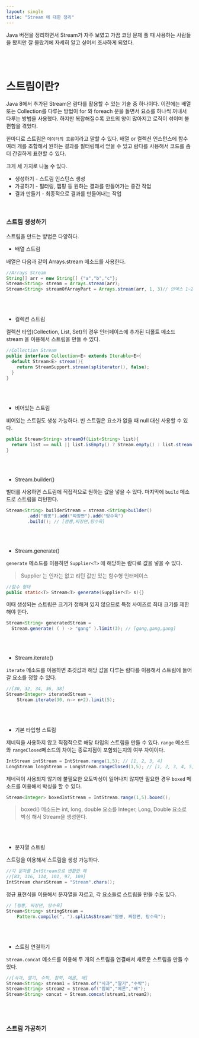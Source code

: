 ```yaml
---
layout: single
title: "Stream 에 대한 정리"
---
```


Java 버전을 정리하면서 Stream가 자주 보였고 가끔 코딩 문제 풀 때 사용하는 사람들을 봤지만 잘 몰랐기에 자세히 알고 싶어서 조사하게 되었다.

<br/>
<br/>

# 스트림이란?

Java 8에서 추가된 Stream은 람다를 활용할 수 있는 기술 중 하나이다. 이전에는 배열 또는 Collection를 다루는 방법이 for 와 foreach 문을 돌면서 요소를 하나씩 꺼내서 다루는 방법을 사용했다. 하지만 복잡해질수록 코드의 양이 많아지고 로직이 섞이며 불편함을 겪었다.

한마디로 스트림은 `데이터의 흐름`이라고 말할 수 있다. 배열 or 컬렉션 인스턴스에 함수 여러 개를 조합해서 원하는 결과를 필터링해서 얻을 수 있고 람다를 사용해서 코드를 좀 더 간결하게 표현할 수 있다.

크게 세 가지로 나눌 수 있다.
+ 생성하기 - 스트림 인스턴스 생성
+ 가공하기 - 필터링, 맵핑 등 원하는 결과를 만들어가는 중간 작업
+ 결과 만들기 - 최종적으로 결과를 만들어내는 작업


<br/>

### 스트림 생성하기

스트림을 만드는 방법은 다양하다.


 - 배열 스트림

배열은 다음과 같이 Arrays.stream 메소드를 사용한다. 

```java
//Arrays Stream
String[] arr = new String[] {"a","b","c"};
Stream<String> stream = Arrays.stream(arr);
Stream<String> streamOfArrayPart = Arrays.stream(arr, 1, 3)// 인덱스 1~2까지  즉 [b, c]
```
<br/>
<br/>

 - 컬렉션 스트림
 
 컬렉션 타입(Collection, List, Set)의 경우 인터페이스에 추가된 디폴트 메소드 stream 을 이용해서 스트림을 만들 수 있다.
 
```java
//Collection Stream
public interface Collection<E> extends Iterable<E>{
  default Stream<E> stream(){
    return StreamSupport.stream(spliterator(), false);
  }
}
```
<br/>
<br/>


- 비어있는 스트림

비어있는 스트림도 생성 가능하다. 빈 스트림은 요소가 없을 때 null 대신 사용할 수 있다.

```java
public Stream<String> streamOf(List<String> list){
  return list == null || list.isEmpty() ? Stream.empty() : list.stream();
}
```

<br/>
<br/>


- Stream.builder()

빌더를 사용하면 스트림에 직접적으로 원하는 값을 넣을 수 있다. 마지막에 `build` 메소드로 스트림을 리턴한다.

```java
Stream<String> builderStream = stream.<String>builder()
        .add("짬뽕").add("짜장면").add("탕수육")
        .build(); // [짬뽕,짜장면,탕수육]
```

<br/>
<br/>

- Stream.generate()

`generate` 메소드를 이용하면 `Supplier<T>` 에 해당하는 람다로 값을 넣을 수 있다.
  
  > Supplier<T> 는 인자는 없고 리턴 값만 있는 함수형 인터페이스

  ```java
  //함수 형태
  public static<T> Stream<T> generate(Supplier<T> s){} 
  ```
  이때 생성되는 스트림은 크기가 정해져 있지 않으므로 특정 사이즈로 최대 크기를 제한해야 한다.
  
  ```java
  Stream<String> generatedStream =
    Stream.generate( ( ) -> "gang" ).limit(3); // [gang,gang,gang]
  ```

<br/>
<br/>
  
  - Stream.iterate()
  
  `iterate` 메소드를 이용하면 초깃값과 해당 값을 다루는 람다를 이용해서 스트림에 들어갈 요소를 정할 수 있다.
  
  ```java
  //[30, 32, 34, 36, 38]
  Stream<Integer> iteratedStream =
      Stream.iterate(30, n-> n+2).limit(5);
  ```
  
  
<br/>
<br/>
  
  - 기본 타입형 스트림
  
  제네릭을 사용하지 않고 직접적으로 해당 타입의 스트림을 만들 수 있다.
  `range` 메소드와 `rangeClosed`메소드의 차이는 종료지점이 포함되는지의 여부 차이이다.
  
  ```java
  IntStream intStream = IntStream.range(1,5); // [1, 2, 3, 4]
  LongStream longStream = LongStream.rangeClosed(1,5); // [1, 2, 3, 4, 5]
  ```
  
  제네릭이 사용되지 않기에 불필요한 오토박싱이 일어나지 않지만 필요한 경우 `boxed` 메소드를 이용해서 박싱을 할 수 있다.
  
  ```java
  Stream<Integer> boxedIntStream = IntStream.range(1,5).boxed();
  ```
  
  > boxed() 메소드는 int, long, double 요소를 Integer, Long, Double 요소로 박싱 해서 Stream을 생성한다.

  
<br/>
<br/>
  
  - 문자열 스트링
  
  스트링을 이용해서 스트림을 생성 가능하다. 
  
  ```java
  //각 문자를 IntStream으로 변환한 예
  //[83, 116, 114, 101, 97, 109]
  IntStream charsStream = "Stream".chars();
  ```
  
  정규 표현식을 이용해서 문자열을 자르고, 각 요소들로 스트림을 만들 수도 있다.
  
  ```java
  // [짬뽕, 짜장면, 탕수육]
  Stream<String> stringStream =
      Pattern.compile(", ").splitAsStream("짬뽕, 짜장면, 탕수육");
  ```
  
<br/>
<br/>
  
  
  - 스트림 연결하기
  
  `Stream.concat` 메소드를 이용해 두 개의 스트림을 연결해서 새로운 스트림을 만들 수 있다.
  
  ```java
  //[사과, 딸기, 수박, 참외, 메론, 배]
  Stream<String> stream1 = Stream.of("사과","딸기","수박");
  Stream<String> stream2 = Stream.of("참외","메론","배");
  Stream<String> concat = Stream.concat(stream1,stream2);
  ```

<br/>
<br/>
  
  
### 스트림 가공하기
  
  
  
